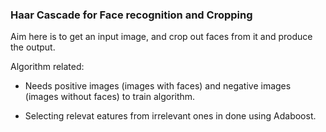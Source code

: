 ### Haar Cascade for Face recognition and Cropping

Aim here is to get an input image, and crop out faces from it and produce the output.



Algorithm related:

- Needs positive images (images with faces) and negative images (images without faces) to train algorithm.

- Selecting relevat eatures from irrelevant ones in done using Adaboost.
